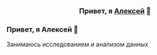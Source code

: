 <h3 align="center">Привет, я <a href="https://t.me/AlexeyPitev" target="_blank">Алексей</a> 👋

### Привет, я Алексей 👋

Занимаюсь исследованием и анализом данных
<!--
**AlekseyPitev/AlekseyPitev** is a ✨ _special_ ✨ repository because its `README.md` (this file) appears on your GitHub profile.

Here are some ideas to get you started:

- 🔭 I’m currently working on ...
- 🌱 I’m currently learning ...
- 👯 I’m looking to collaborate on ...
- 🤔 I’m looking for help with ...
- 💬 Ask me about ...
- 📫 How to reach me: ...
- 😄 Pronouns: ...
- ⚡ Fun fact: ...
-->
